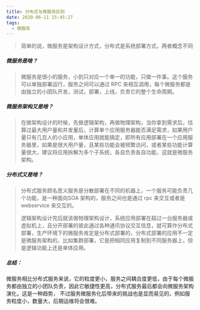 ```yaml
---
title: 分布式与微服务区别
date: 2020-06-11 15:45:27
tags:
  - 微服务
---
```


> 简单的说，微服务是架构设计方式，分布式是系统部署方式，两者概念不同



##### 微服务是啥？

> 微服务是很小的服务，小到只对应一个单一的功能，只做一件事。这个服务可以单独部署运行，服务之间可以通过 RPC 来相互调用，每个微服务都是由独立的小团队开发，测试，部署，上线，负责它的整个生命周期。

##### 微服务架构又是啥？

> 在做架构设计的时候，先做逻辑架构，再做物理架构，当你拿到需求后，估算过最大用户量和并发量后，计算单个应用服务器能否满足需求，如果用户量只有几百人的小应用，单体应用就能搞定，即所有应用部署在一个应用服务器里，如果是很大用户量，且某些功能会被频繁访问，或者某些功能计算量很大，建议将应用拆解为多个子系统，各自负责各自功能，这就是微服务架构。
>

##### 分布式又是啥？

> 分布式服务顾名思义服务是分散部署在不同的机器上，一个服务可能负责几个功能，是一种面向SOA 架构的，服务之间也是通过 rpc 来交互或者是 webservice 来交互的。
>
> 逻辑架构设计完后就该做物理架构设计，系统应用部署在超过一台服务器或虚拟机上，且分开部署的彼此通过各种通讯协议交互信息，就可算作分布式部署，生产环境下的微服务肯定是分布式部署的，分布式部署的应用不一定是微服务架构的，比如集群部署，它是把相同应用复制到不同服务器上，但是逻辑功能上还是单体应用。



##### 总结：

微服务相比分布式服务来说，它的粒度更小，服务之间耦合度更低，由于每个微服务都由独立的小团队负责，因此它敏捷性更高，分布式服务最后都会向微服务架构演化，这是一种趋势， 不过服务微服务化后带来的挑战也是显而易见的，例如服务粒度小，数量大，后期运维将会很难。

